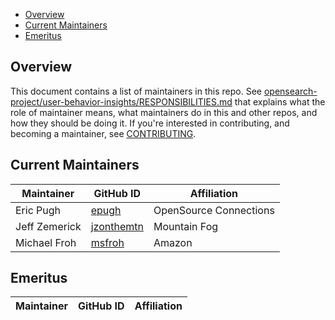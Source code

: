 - [Overview](#overview)
- [Current Maintainers](#current-maintainers)
- [Emeritus](#emeritus)

## Overview

This document contains a list of maintainers in this repo. See [opensearch-project/user-behavior-insights/RESPONSIBILITIES.md](https://github.com/opensearch-project/user-behavior-insights/blob/main/RESPONSIBILITIES.md#maintainer-responsibilities) that explains what the role of maintainer means, what maintainers do in this and other repos, and how they should be doing it. If you're interested in contributing, and becoming a maintainer, see [CONTRIBUTING](CONTRIBUTING.md).

## Current Maintainers

| Maintainer         | GitHub ID                                                 | Affiliation |
| ------------------ | --------------------------------------------------------- | ----------- |
| Eric Pugh | [epugh](https://github.com/epugh)                       | OpenSource Connections |
| Jeff Zemerick | [jzonthemtn](https://github.com/jzonthemtn)                           | Mountain Fog |
| Michael Froh | [msfroh](https://github.com/msfroh)                   | Amazon      |

## Emeritus

| Maintainer         | GitHub ID                                                 | Affiliation |
| ------------------ | --------------------------------------------------------- | ----------- |
